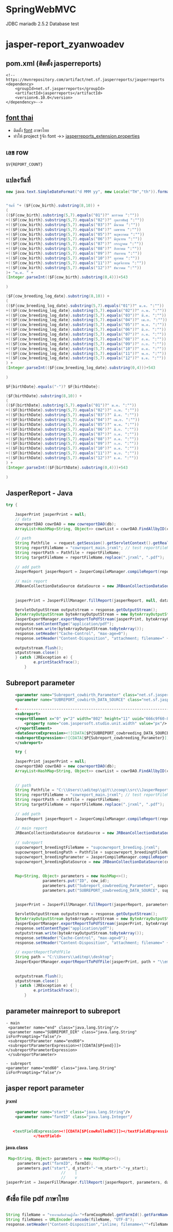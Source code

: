 # SpringWebMVC
JDBC mariadb 2.5.2
Database test 
# jasper-report_zyanwoadev

## pom.xml  (ติดตั้ง jasperreports)
```
<!-- https://mvnrepository.com/artifact/net.sf.jasperreports/jasperreports 
<dependency>
    <groupId>net.sf.jasperreports</groupId>
    <artifactId>jasperreports</artifactId>
    <version>6.10.0</version>
</dependency>-->
```
## [font thai](https://github.com/topkoka/jasper-report_zyanwoadev/tree/master/src)

   - ติดตั้ง [font](https://github.com/topkoka/jasper-report_zyanwoadev/tree/master/src/fonts) ภาษาไทย
   - ทำให้ project รู้จัก font  ->> [jasperreports_extension.properties](https://github.com/topkoka/jasper-report_zyanwoadev/blob/master/src/jasperreports_extension.properties)
## เลข row
``` $V{REPORT_COUNT} ```
## แปลงวันที่  
```java 
new java.text.SimpleDateFormat("d MMM yy", new Locale("TH","th")).format(new Date())
```
```java

"วันที่ "+ ($F{cow_birth}.substring(8,10)) +
(
(($F{cow_birth}.substring(5,7).equals("01")?" มกราคม ":""))
+(($F{cow_birth}.substring(5,7).equals("02")?" กุมภาพันธุ์ ":""))
+(($F{cow_birth}.substring(5,7).equals("03")?" มีนาคม ":""))
+(($F{cow_birth}.substring(5,7).equals("04")?" เมษายน ":""))
+(($F{cow_birth}.substring(5,7).equals("05")?" พฤษภาคม ":""))
+(($F{cow_birth}.substring(5,7).equals("06")?" มิถุนายน ":""))
+(($F{cow_birth}.substring(5,7).equals("07")?" กรกฎาคม ":""))
+(($F{cow_birth}.substring(5,7).equals("08")?" สิงหาคม ":""))
+(($F{cow_birth}.substring(5,7).equals("09")?" กันยายน ":""))
+(($F{cow_birth}.substring(5,7).equals("10")?" ตุลาคม ":""))
+(($F{cow_birth}.substring(5,7).equals("11")?" พฤศจิกายน ":""))
+(($F{cow_birth}.substring(5,7).equals("12")?" ธันวาคม ":""))
)+ "พ.ศ. " +
(Integer.parseInt(($F{cow_birth}.substring(0,4)))+543
	
)

```
``` java
($F{cow_breeding_log_date}.substring(8,10)) +
(
(($F{cow_breeding_log_date}.substring(5,7).equals("01")?" ม.ค. ":""))
+(($F{cow_breeding_log_date}.substring(5,7).equals("02")?" ก.พ. ":""))
+(($F{cow_breeding_log_date}.substring(5,7).equals("03")?" มี.ค. ":""))
+(($F{cow_breeding_log_date}.substring(5,7).equals("04")?" เม.ย. ":""))
+(($F{cow_breeding_log_date}.substring(5,7).equals("05")?" พ.ค. ":""))
+(($F{cow_breeding_log_date}.substring(5,7).equals("06")?" มิ.ย. ":""))
+(($F{cow_breeding_log_date}.substring(5,7).equals("07")?" ก.ค. ":""))
+(($F{cow_breeding_log_date}.substring(5,7).equals("08")?" ส.ค. ":""))
+(($F{cow_breeding_log_date}.substring(5,7).equals("09")?" ก.ย. ":""))
+(($F{cow_breeding_log_date}.substring(5,7).equals("10")?" ต.ค. ":""))
+(($F{cow_breeding_log_date}.substring(5,7).equals("11")?" พ.ย. ":""))
+(($F{cow_breeding_log_date}.substring(5,7).equals("12")?" ธ.ค. ":""))
) +
(Integer.parseInt(($F{cow_breeding_log_date}.substring(0,4)))+543
	
)

$F{birthDate}.equals("-")? $F{birthDate}:

($F{birthDate}.substring(8,10)) +
(
(($F{birthDate}.substring(5,7).equals("01")?" ม.ค. ":""))
+(($F{birthDate}.substring(5,7).equals("02")?" ก.พ. ":""))
+(($F{birthDate}.substring(5,7).equals("03")?" มี.ค. ":""))
+(($F{birthDate}.substring(5,7).equals("04")?" เม.ย. ":""))
+(($F{birthDate}.substring(5,7).equals("05")?" พ.ค. ":""))
+(($F{birthDate}.substring(5,7).equals("06")?" มิ.ย. ":""))
+(($F{birthDate}.substring(5,7).equals("07")?" ก.ค. ":""))
+(($F{birthDate}.substring(5,7).equals("08")?" ส.ค. ":""))
+(($F{birthDate}.substring(5,7).equals("09")?" ก.ย. ":""))
+(($F{birthDate}.substring(5,7).equals("10")?" ต.ค. ":""))
+(($F{birthDate}.substring(5,7).equals("11")?" พ.ย. ":""))
+(($F{birthDate}.substring(5,7).equals("12")?" ธ.ค. ":""))
) +
(Integer.parseInt(($F{birthDate}.substring(0,4)))+543
	
)
```
## JasperReport - Java
```java
try {
	
	JasperPrint jasperPrint = null;
	// data
	cowreportDAO cowrDAO = new cowreportDAO(db);
	ArrayList<HashMap<String, Object>> cowrList = cowrDAO.FindAllbyID(cow_id);
	
	// path
	String Pathfile  = request.getSession().getServletContext().getRealPath("/contents/report/");
	String reportFileName = "cowreport_main.jrxml"; // test reportFileName
	String reportPath = Pathfile + reportFileName;
	String targetFileName = reportFileName.replace(".jrxml", ".pdf");
	
	// add path
	JasperReport jasperReport = JasperCompileManager.compileReport(reportPath);
	
	// main report
	JRBeanCollectionDataSource dataSource = new JRBeanCollectionDataSource(cowrList);
	
	
	jasperPrint = JasperFillManager.fillReport(jasperReport, null, dataSource);

	ServletOutputStream outputstream = response.getOutputStream();
	ByteArrayOutputStream byteArrayOutputStream = new ByteArrayOutputStream();
	JasperExportManager.exportReportToPdfStream(jasperPrint, byteArrayOutputStream);
	response.setContentType("application/pdf");
	outputstream.write(byteArrayOutputStream.toByteArray());
	response.setHeader("Cache-Control", "max-age=0");
	response.setHeader("Content-Disposition", "attachment; filename=" + targetFileName);
	
	outputstream.flush();
	utputstream.close()
	} catch (JRException e) {
			e.printStackTrace();
		}
```
## Subreport parameter
``` xml
	<parameter name="Subreport_cowbirth_Parameter" class="net.sf.jasperreports.engine.JasperReport"/>
	<parameter name="SUBREPORT_cowbirth_DATA_SOURCE" class="net.sf.jasperreports.engine.JRDataSource"/>
	
	<------------------------------------------------------------------------------------------------->
	<subreport>
	<reportElement x="0" y="2" width="802" height="11" uuid="666c9f60-835a-4742-ba9b-db26fc42d422">
		<property name="com.jaspersoft.studio.unit.width" value="px"/>
	</reportElement>
	<dataSourceExpression><![CDATA[$P{SUBREPORT_cowbreeding_DATA_SOURCE}]]></dataSourceExpression>
	<subreportExpression><![CDATA[$P{Subreport_cowbreeding_Parameter}]]></subreportExpression>
	</subreport>

```
```java
	try {
	
	JasperPrint jasperPrint = null;
	cowreportDAO cowrDAO = new cowreportDAO(db);
	ArrayList<HashMap<String, Object>> cowrList = cowrDAO.FindAllbyID(cow_id);
	
	
	// path
	String Pathfile = "C:\\Users\\aditep\\git\\zcoop\\src\\JasperReport\\Cowreport\\";
	String reportFileName = "cowreport_main.jrxml"; // test reportFileName
	String reportPath = Pathfile + reportFileName;
	String targetFileName = reportFileName.replace(".jrxml", ".pdf");
	
	// add path
	JasperReport jasperReport = JasperCompileManager.compileReport(reportPath);
	
	// main report
	JRBeanCollectionDataSource dataSource = new JRBeanCollectionDataSource(cowrList);
	
	// subreport
	supcowreport_breedingtFileName = "supcowreport_breeding.jrxml";
	supcowreport_breedingPath = Pathfile + supcowreport_breedingtFileName;
	supcowreport_breedingParameter = JasperCompileManager.compileReport(supcowreport_breedingPath);
	supcowreport_breedingDataSource = new JRBeanCollectionDataSource(cowrList);
	
	
	Map<String, Object> parameters = new HashMap<>();
				parameters.put("ID", cow_id);
				parameters.put("Subreport_cowbreeding_Parameter", supcowreport_breedingParameter);
				parameters.put("SUBREPORT_cowbreeding_DATA_SOURCE", supcowreport_breedingDataSource);
	
	
	jasperPrint = JasperFillManager.fillReport(jasperReport, parameters, dataSource);

	ServletOutputStream outputstream = response.getOutputStream();
	ByteArrayOutputStream byteArrayOutputStream = new ByteArrayOutputStream();
	JasperExportManager.exportReportToPdfStream(jasperPrint, byteArrayOutputStream);
	response.setContentType("application/pdf");
	outputstream.write(byteArrayOutputStream.toByteArray());
	response.setHeader("Cache-Control", "max-age=0");
	response.setHeader("Content-Disposition", "attachment; filename=" + targetFileName);
	
	// exportReportToPdfFile
	String path = "C:\\Users\\aditep\\desktop";
	JasperExportManager.exportReportToPdfFile(jasperPrint, path + "\\employees.pdf");
	
	
	outputstream.flush();
	utputstream.close()
	} catch (JRException e) {
			e.printStackTrace();
		}
```
## parameter mainreport to subreport
``` 
- main
 <parameter name="end" class="java.lang.String"/>
 <parameter name="SUBREPORT_DIR" class="java.lang.String" isForPrompting="false"/>
 <subreportParameter name="end60">
 <subreportParameterExpression><![CDATA[$P{end}]]></subreportParameterExpression>
 </subreportParameter>

- subreport 
<parameter name="end60" class="java.lang.String" isForPrompting="false"/>
```
## jasper report parameter
#### jrxml
``` xml 
	<parameter name="start" class="java.lang.String"/>
	<parameter name="farmID" class="java.lang.Integer"/
		   
		   
   <textFieldExpression><![CDATA[$P{cowRolledNC}]]></textFieldExpression>
			</textField>
```
#### java.class
``` java
 Map<String, Object> parameters = new HashMap<>();
	 parameters.put("farmID", farmId);
	 parameters.put("start", d_start+"-"+m_start+"-"+y_start);
	 					//	  |
						//	  v
jasperPrint = JasperFillManager.fillReport(jasperReport, parameters, dataSource);
```
## ต้ังชื่อ file pdf ภาษาไทย
```java

String fileName = "รายงานสัดส่วนฝูงโค-"+farmCoopModel.getFarmId().getFarmName()+" วิเคราะห์วันที่ "+d_start+"-"+m_start+"-"+y_start+".pdf"; 
String fileNames = URLEncoder.encode(fileName, "UTF-8");
response.setHeader("Content-Disposition","inline; filename=\""+fileNames +"");
```
